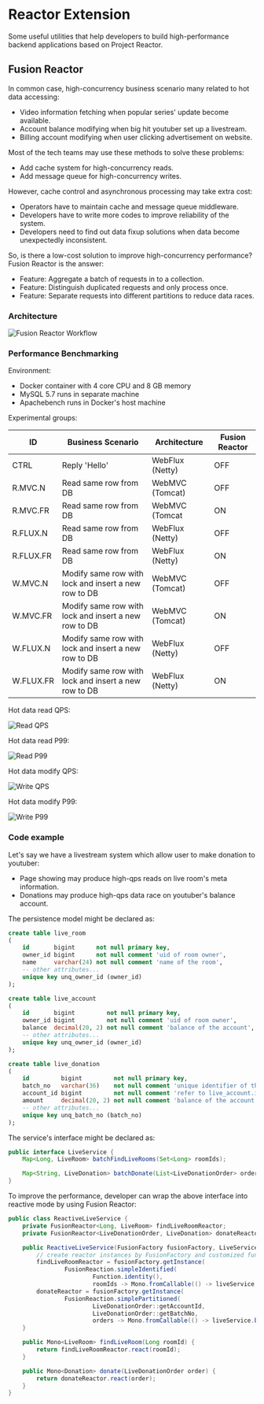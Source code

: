 # Reactor Extension

Some useful utilities that help developers to build high-performance backend applications based on Project Reactor.

## Fusion Reactor

In common case, high-concurrency business scenario many related to hot data accessing:

- Video information fetching when popular series' update become available.
- Account balance modifying when big hit youtuber set up a livestream.
- Billing account modifying when user clicking advertisement on website.

Most of the tech teams may use these methods to solve these problems:

- Add cache system for high-concurrency reads.
- Add message queue for high-concurrency writes.

However, cache control and asynchronous processing may take extra cost:

- Operators have to maintain cache and message queue middleware.
- Developers have to write more codes to improve reliability of the system.
- Developers need to find out data fixup solutions when data become unexpectedly inconsistent.

So, is there a low-cost solution to improve high-concurrency performance? Fusion Reactor is the answer:

- Feature: Aggregate a batch of requests in to a collection.
- Feature: Distinguish duplicated requests and only process once.
- Feature: Separate requests into different partitions to reduce data races.

### Architecture

![Fusion Reactor Workflow](doc/fusion/workflow.png)

### Performance Benchmarking

Environment:

- Docker container with 4 core CPU and 8 GB memory
- MySQL 5.7 runs in separate machine
- Apachebench runs in Docker's host machine

Experimental groups:

| ID        | Business Scenario                                    | Architecture    | Fusion Reactor |
|-----------|------------------------------------------------------|-----------------|----------------|
| CTRL      | Reply 'Hello'                                        | WebFlux (Netty) | OFF            |
| R.MVC.N   | Read same row from DB                                | WebMVC (Tomcat) | OFF            |
| R.MVC.FR  | Read same row from DB                                | WebMVC (Tomcat  | ON             |
| R.FLUX.N  | Read same row from DB                                | WebFlux (Netty) | OFF            |
| R.FLUX.FR | Read same row from DB                                | WebFlux (Netty) | ON             |
| W.MVC.N   | Modify same row with lock and insert a new row to DB | WebMVC (Tomcat) | OFF            |
| W.MVC.FR  | Modify same row with lock and insert a new row to DB | WebMVC (Tomcat) | ON             |
| W.FLUX.N  | Modify same row with lock and insert a new row to DB | WebFlux (Netty) | OFF            |
| W.FLUX.FR | Modify same row with lock and insert a new row to DB | WebFlux (Netty) | ON             |

Hot data read QPS:

![Read QPS](doc/fusion/read_qps.png)

Hot data read P99:

![Read P99](doc/fusion/read_p99.png)

Hot data modify QPS:

![Write QPS](doc/fusion/write_qps.png)

Hot data modify P99:

![Write P99](doc/fusion/write_p99.png)

### Code example

Let's say we have a livestream system which allow user to make donation to youtuber:

- Page showing may produce high-qps reads on live room's meta information.
- Donations may produce high-qps data race on youtuber's balance account.

The persistence model might be declared as:

```sql
create table live_room
(
    id       bigint      not null primary key,
    owner_id bigint      not null comment 'uid of room owner',
    name     varchar(24) not null comment 'name of the room',
    -- other attributes...
    unique key unq_owner_id (owner_id)
);

create table live_account
(
    id       bigint         not null primary key,
    owner_id bigint         not null comment 'uid of room owner',
    balance  decimal(20, 2) not null comment 'balance of the account',
    -- other attributes...
    unique key unq_owner_id (owner_id)
);

create table live_donation
(
    id         bigint         not null primary key,
    batch_no   varchar(36)    not null comment 'unique identifier of the donation',
    account_id bigint         not null comment 'refer to live_account.id',
    amount     decimal(20, 2) not null comment 'balance of the account',
    -- other attributes...
    unique key unq_batch_no (batch_no)
);
```

The service's interface might be declared as:

```java
public interface LiveService {
    Map<Long, LiveRoom> batchFindLiveRooms(Set<Long> roomIds);

    Map<String, LiveDonation> batchDonate(List<LiveDonationOrder> orders);
}
```

To improve the performance, developer can wrap the above interface into reactive mode by using Fusion Reactor:

```java
public class ReactiveLiveService {
    private FusionReactor<Long, LiveRoom> findLiveRoomReactor;
    private FusionReactor<LiveDonationOrder, LiveDonation> donateReactor;

    public ReactiveLiveService(FusionFactory fusionFactory, LiveService liveService) {
        // create reactor instances by FusionFactory and customized functions
        findLiveRoomReactor = fusionFactory.getInstance(
                FusionReaction.simpleIdentified(
                        Function.identity(),
                        roomIds -> Mono.fromCallable(() -> liveService.batchFindLiveRooms(new HashSet<>(roomIds)))));
        donateReactor = fusionFactory.getInstance(
                FusionReaction.simplePartitioned(
                        LiveDonationOrder::getAccountId,
                        LiveDonationOrder::getBatchNo,
                        orders -> Mono.fromCallable(() -> liveService.batchDonate(new ArrayList<>(orders)))));
    }

    public Mono<LiveRoom> findLiveRoom(Long roomId) {
        return findLiveRoomReactor.react(roomId);
    }

    public Mono<Donation> donate(LiveDonationOrder order) {
        return donateReactor.react(order);
    }
}
```
